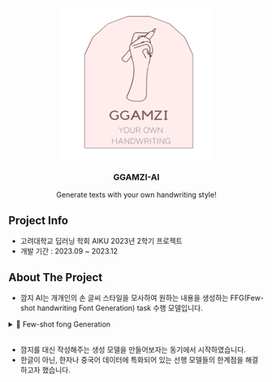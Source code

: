 <br />
<div align="center">
  <a href="https://github.com/AIKU-Official/aiku-23-2-project-ggamzi">
    <img src="project_logo/logo.png" alt="Logo" width="300" height="300">
  </a>

  <h3 align="center">GGAMZI-AI</h3>

  <p align="center">
    Generate texts with your own handwriting style!
    <!--<br />
    <a href="https://github.com/othneildrew/Best-README-Template">View Demo</a>
    ·
    <a href="https://github.com/othneildrew/Best-README-Template/issues">Report Bug</a>
    ·
    <a href="https://github.com/othneildrew/Best-README-Template/issues">Request Feature</a>-->
  </p>
</div>

## Project Info
* 고려대학교 딥러닝 학회 AIKU 2023년 2학기 프로젝트
* 개발 기간 : 2023.09 ~ 2023.12

## About The Project
* 깜지 AI는 개개인의 손 글씨 스타일을 모사하여 원하는 내용을 생성하는 FFG(Few-shot handwriting Font Generation) task 수행 모델입니다.

<details>
  <summary>📌 Few-shot fong Generation </summary>
  <ol>
    추가적인 fine tuning 없이, 적은 개수의 글자 모양(glyph)만으로 새로운 폰트를 생성해내는 task로, 글자 모양(content)의 global한 특징과 reference style의 local한 특징을 유지하는 것이 핵심입니다.
  </ol>
</details>
<br />

* 깜지를 대신 작성해주는 생성 모델을 만들어보자는 동기에서 시작하였습니다.
* 한글이 아닌, 한자나 중국어 데이터에 특화되어 있는 선행 모델들의 한계점을 해결하고자 했습니다.


